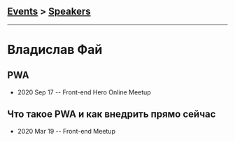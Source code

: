 ## [Events](../README.md) > [Speakers](../speakers.md)
---

# Владислав Фай

## PWA
- 2020 Sep 17 -- Front-end Hero Online Meetup    
## Что такое PWA и как внедрить прямо сейчас
- 2020 Mar 19 -- Front-end Meetup    
